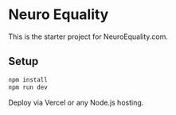 # Neuro Equality

This is the starter project for NeuroEquality.com.

## Setup

```bash
npm install
npm run dev
```

Deploy via Vercel or any Node.js hosting.
